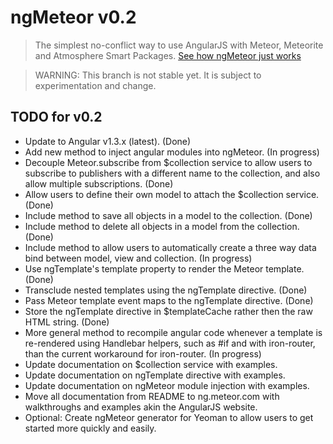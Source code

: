 ngMeteor v0.2
========
> The simplest no-conflict way to use AngularJS with Meteor, Meteorite and Atmosphere Smart Packages.
> [See how ngMeteor just works](http://ng.meteor.com)

> WARNING: This branch is not stable yet. It is subject to experimentation and change.

## TODO for v0.2
* Update to Angular v1.3.x (latest). (Done)
* Add new method to inject angular modules into ngMeteor. (In progress)
* Decouple Meteor.subscribe from $collection service to allow users to subscribe to publishers with a different name to the collection, and also allow multiple subscriptions. (Done)
* Allow users to define their own model to attach the $collection service. (Done)
* Include method to save all objects in a model to the collection. (Done)
* Include method to delete all objects in a model from the collection. (Done)
* Include method to allow users to automatically create a three way data bind between model, view and collection. (In progress)
* Use ngTemplate's template property to render the Meteor template. (Done)
* Transclude nested templates using the ngTemplate directive. (Done)
* Pass Meteor template event maps to the ngTemplate directive. (Done)
* Store the ngTemplate directive in $templateCache rather then the raw HTML string. (Done)
* More general method to recompile angular code whenever a template is re-rendered using Handlebar helpers, such as #if and with iron-router, than the current workaround for iron-router. (In progress)
* Update documentation on $collection service with examples.
* Update documentation on ngTemplate directive with examples.
* Update documentation on ngMeteor module injection with examples.
* Move all documentation from README to ng.meteor.com with walkthroughs and examples akin the AngularJS website.
* Optional: Create ngMeteor generator for Yeoman to allow users to get started more quickly and easily.